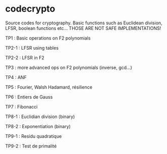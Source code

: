 # codecrypto
Source codes for cryptography. Basic functions such as Euclidean division, LFSR, boolean functions etc... THOSE ARE NOT SAFE IMPLEMENTATIONS!


TP1 : Basic operations on F2 polynomials

TP2-1 : LFSR using tables

TP2-2 : LFSR in F2

TP3 : more advanced ops on F2 polynomials (inverse, gcd...)

TP4 : ANF

TP5 : Fourier, Walsh Hadamard, résilience

TP6 : Entiers de Gauss

TP7 : Fibonacci

TP8-1 : Euclidian division (binary)

TP8-2 : Exponentiation (binary)

TP9-1 : Residu quadratique

TP9-2 : Test de primalité
